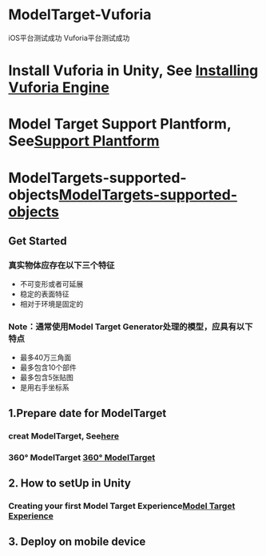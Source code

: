 # ModelTarget-Vuforia
iOS平台测试成功
Vuforia平台测试成功
# Install Vuforia in Unity, See [Installing Vuforia Engine](https://library.vuforia.com/articles/Training/getting-started-with-vuforia-in-unity.html#installing)
# Model Target Support Plantform, See[Support Plantform](https://library.vuforia.com/articles/Solution/vuforia-fusion-supported-devices.html)
# ModelTargets-supported-objects[ModelTargets-supported-objects](https://library.vuforia.com/content/vuforia-library/en/articles/Solution/model-targets-supported-objects.html)

## Get Started

### 真实物体应存在以下三个特征
* 不可变形或者可延展
* 稳定的表面特征
* 相对于环境是固定的
### Note：通常使用Model Target Generator处理的模型，应具有以下特点
* 最多40万三角面
* 最多包含10个部件
* 最多包含5张贴图
* 是用右手坐标系
## 1.Prepare date for ModelTarget
### creat ModelTarget, See[here](https://library.vuforia.com/content/vuforia-library/en/articles/Solution/model-target-generator-user-guide.html)
### 360° ModelTarget [360° ModelTarget](https://library.vuforia.com/content/vuforia-library/en/articles/Solution/Getting-started-with-advanced-model-targets-360.html)
### 
## 2. How to setUp in Unity
### Creating your first Model Target Experience[Model Target Experience](https://library.vuforia.com/content/vuforia-library/en/articles/Solution/introduction-model-targets-unity.html)
## 3. Deploy on mobile device

